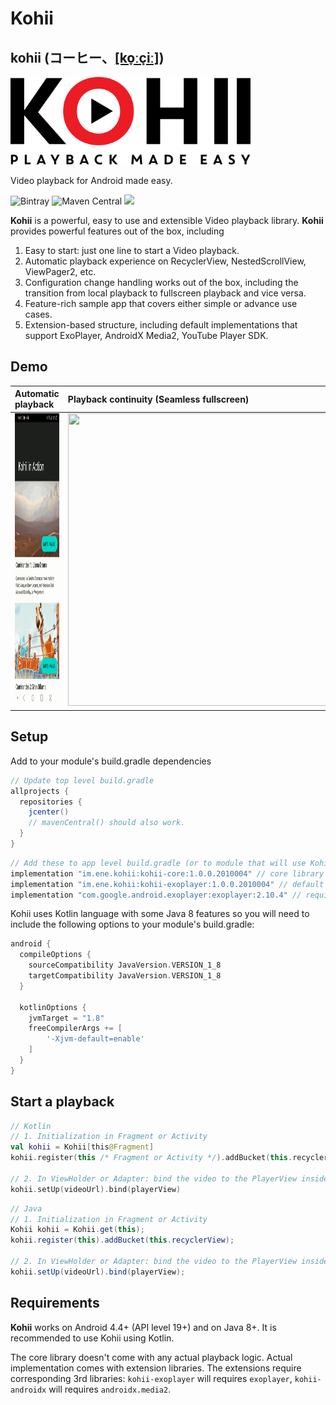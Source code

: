 # Kohii

## kohii (コーヒー、[[ko̞ːçiː]](https://en.wiktionary.org/wiki/%E3%82%B3%E3%83%BC%E3%83%92%E3%83%BC))

<img src="art/kohii.png?raw=true" alt="Kohii" width="384">

Video playback for Android made easy.

![Bintray](https://img.shields.io/bintray/v/eneimlabs/kohii/kohii-core)
![Maven Central](https://img.shields.io/maven-central/v/im.ene.kohii/kohii-core)
[![](https://yourdonation.rocks/images/badge.svg)](https://github.com/sponsors/eneim)

**Kohii** is a powerful, easy to use and extensible Video playback library. **Kohii** provides powerful features out of the box, including 

1. Easy to start: just one line to start a Video playback.
2. Automatic playback experience on RecyclerView, NestedScrollView, ViewPager2, etc.
3. Configuration change handling works out of the box, including the transition from local playback to fullscreen playback and vice versa. 
4. Feature-rich sample app that covers either simple or advance use cases.
5. Extension-based structure, including default implementations that support ExoPlayer, AndroidX Media2, YouTube Player SDK. 

## Demo

|Automatic playback|Playback continuity (Seamless fullscreen)|
| :--- | :--- |
|<img src="./art/kohii_demo_2.gif" width="216" height="468"/>|<img src="./art/kohii_demo_3.gif" width="468" height="468"/>|

## Setup

Add to your module's build.gradle dependencies

```groovy
// Update top level build.gradle
allprojects {
  repositories {
    jcenter()
    // mavenCentral() should also work.
  }
}
```

```groovy
// Add these to app level build.gradle (or to module that will use Kohii)
implementation "im.ene.kohii:kohii-core:1.0.0.2010004" // core library
implementation "im.ene.kohii:kohii-exoplayer:1.0.0.2010004" // default support for ExoPlayer
implementation "com.google.android.exoplayer:exoplayer:2.10.4" // required ExoPlayer implementation.
```

Kohii uses Kotlin language with some Java 8 features so you will need to include the following options to your module's build.gradle:

```groovy
android {
  compileOptions {
    sourceCompatibility JavaVersion.VERSION_1_8
    targetCompatibility JavaVersion.VERSION_1_8
  }

  kotlinOptions {
    jvmTarget = "1.8"
    freeCompilerArgs += [
        '-Xjvm-default=enable'
    ]
  }
}
```

## Start a playback

```Kotlin tab=
// Kotlin
// 1. Initialization in Fragment or Activity
val kohii = Kohii[this@Fragment]
kohii.register(this /* Fragment or Activity */).addBucket(this.recyclerView)

// 2. In ViewHolder or Adapter: bind the video to the PlayerView inside a child of the RecyclerView.
kohii.setUp(videoUrl).bind(playerView)
```

```Java tab=
// Java
// 1. Initialization in Fragment or Activity
Kohii kohii = Kohii.get(this);
kohii.register(this).addBucket(this.recyclerView);

// 2. In ViewHolder or Adapter: bind the video to the PlayerView inside a child of the RecyclerView.
kohii.setUp(videoUrl).bind(playerView);
```

## Requirements

**Kohii** works on Android 4.4+ (API level 19+) and on Java 8+. It is recommended to use Kohii using Kotlin.

The core library doesn't come with any actual playback logic. Actual implementation comes with extension libraries. The extensions require corresponding 3rd libraries: ``kohii-exoplayer`` will requires ``exoplayer``, ``kohii-androidx`` will requires ``androidx.media2``.
